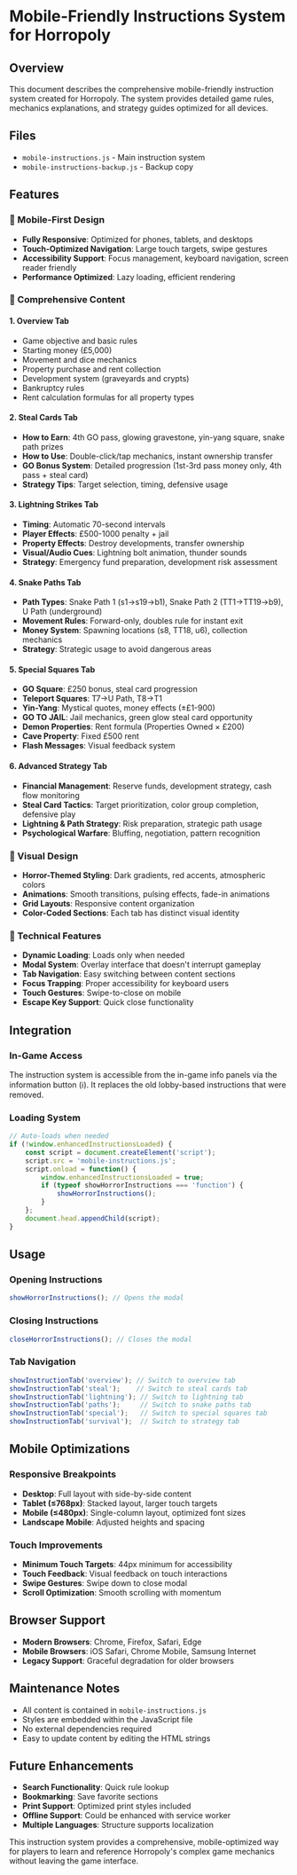 # Mobile-Friendly Instructions System for Horropoly

## Overview
This document describes the comprehensive mobile-friendly instruction system created for Horropoly. The system provides detailed game rules, mechanics explanations, and strategy guides optimized for all devices.

## Files
- `mobile-instructions.js` - Main instruction system
- `mobile-instructions-backup.js` - Backup copy

## Features

### 📱 Mobile-First Design
- **Fully Responsive**: Optimized for phones, tablets, and desktops
- **Touch-Optimized Navigation**: Large touch targets, swipe gestures
- **Accessibility Support**: Focus management, keyboard navigation, screen reader friendly
- **Performance Optimized**: Lazy loading, efficient rendering

### 🎯 Comprehensive Content

#### 1. **Overview Tab**
- Game objective and basic rules
- Starting money (£5,000)
- Movement and dice mechanics
- Property purchase and rent collection
- Development system (graveyards and crypts)
- Bankruptcy rules
- Rent calculation formulas for all property types

#### 2. **Steal Cards Tab**
- **How to Earn**: 4th GO pass, glowing gravestone, yin-yang square, snake path prizes
- **How to Use**: Double-click/tap mechanics, instant ownership transfer
- **GO Bonus System**: Detailed progression (1st-3rd pass money only, 4th pass + steal card)
- **Strategy Tips**: Target selection, timing, defensive usage

#### 3. **Lightning Strikes Tab**
- **Timing**: Automatic 70-second intervals
- **Player Effects**: £500-1000 penalty + jail
- **Property Effects**: Destroy developments, transfer ownership
- **Visual/Audio Cues**: Lightning bolt animation, thunder sounds
- **Strategy**: Emergency fund preparation, development risk assessment

#### 4. **Snake Paths Tab**
- **Path Types**: Snake Path 1 (s1→s19→b1), Snake Path 2 (TT1→TT19→b9), U Path (underground)
- **Movement Rules**: Forward-only, doubles rule for instant exit
- **Money System**: Spawning locations (s8, TT18, u6), collection mechanics
- **Strategy**: Strategic usage to avoid dangerous areas

#### 5. **Special Squares Tab**
- **GO Square**: £250 bonus, steal card progression
- **Teleport Squares**: T7→U Path, T8→T1
- **Yin-Yang**: Mystical quotes, money effects (±£1-900)
- **GO TO JAIL**: Jail mechanics, green glow steal card opportunity
- **Demon Properties**: Rent formula (Properties Owned × £200)
- **Cave Property**: Fixed £500 rent
- **Flash Messages**: Visual feedback system

#### 6. **Advanced Strategy Tab**
- **Financial Management**: Reserve funds, development strategy, cash flow monitoring
- **Steal Card Tactics**: Target prioritization, color group completion, defensive play
- **Lightning & Path Strategy**: Risk preparation, strategic path usage
- **Psychological Warfare**: Bluffing, negotiation, pattern recognition

### 🎨 Visual Design
- **Horror-Themed Styling**: Dark gradients, red accents, atmospheric colors
- **Animations**: Smooth transitions, pulsing effects, fade-in animations
- **Grid Layouts**: Responsive content organization
- **Color-Coded Sections**: Each tab has distinct visual identity

### 🔧 Technical Features
- **Dynamic Loading**: Loads only when needed
- **Modal System**: Overlay interface that doesn't interrupt gameplay
- **Tab Navigation**: Easy switching between content sections
- **Focus Trapping**: Proper accessibility for keyboard users
- **Touch Gestures**: Swipe-to-close on mobile
- **Escape Key Support**: Quick close functionality

## Integration

### In-Game Access
The instruction system is accessible from the in-game info panels via the information button (ℹ️). It replaces the old lobby-based instructions that were removed.

### Loading System
```javascript
// Auto-loads when needed
if (!window.enhancedInstructionsLoaded) {
    const script = document.createElement('script');
    script.src = 'mobile-instructions.js';
    script.onload = function() {
        window.enhancedInstructionsLoaded = true;
        if (typeof showHorrorInstructions === 'function') {
            showHorrorInstructions();
        }
    };
    document.head.appendChild(script);
}
```

## Usage

### Opening Instructions
```javascript
showHorrorInstructions(); // Opens the modal
```

### Closing Instructions
```javascript
closeHorrorInstructions(); // Closes the modal
```

### Tab Navigation
```javascript
showInstructionTab('overview'); // Switch to overview tab
showInstructionTab('steal');    // Switch to steal cards tab
showInstructionTab('lightning'); // Switch to lightning tab
showInstructionTab('paths');     // Switch to snake paths tab
showInstructionTab('special');   // Switch to special squares tab
showInstructionTab('survival');  // Switch to strategy tab
```

## Mobile Optimizations

### Responsive Breakpoints
- **Desktop**: Full layout with side-by-side content
- **Tablet (≤768px)**: Stacked layout, larger touch targets
- **Mobile (≤480px)**: Single-column layout, optimized font sizes
- **Landscape Mobile**: Adjusted heights and spacing

### Touch Improvements
- **Minimum Touch Targets**: 44px minimum for accessibility
- **Touch Feedback**: Visual feedback on touch interactions
- **Swipe Gestures**: Swipe down to close modal
- **Scroll Optimization**: Smooth scrolling with momentum

## Browser Support
- **Modern Browsers**: Chrome, Firefox, Safari, Edge
- **Mobile Browsers**: iOS Safari, Chrome Mobile, Samsung Internet
- **Legacy Support**: Graceful degradation for older browsers

## Maintenance Notes
- All content is contained in `mobile-instructions.js`
- Styles are embedded within the JavaScript file
- No external dependencies required
- Easy to update content by editing the HTML strings

## Future Enhancements
- **Search Functionality**: Quick rule lookup
- **Bookmarking**: Save favorite sections
- **Print Support**: Optimized print styles included
- **Offline Support**: Could be enhanced with service worker
- **Multiple Languages**: Structure supports localization

This instruction system provides a comprehensive, mobile-optimized way for players to learn and reference Horropoly's complex game mechanics without leaving the game interface.
